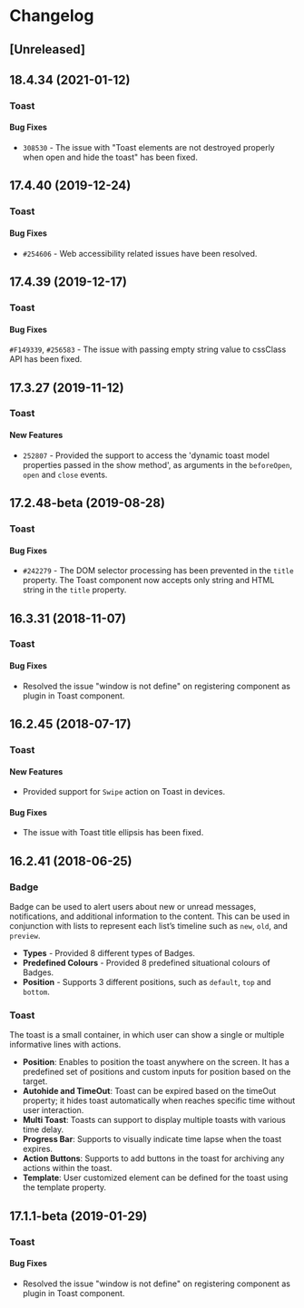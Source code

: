 # Changelog

## [Unreleased]

## 18.4.34 (2021-01-12)

### Toast

#### Bug Fixes

- `308530` - The issue with "Toast elements are not destroyed properly when open and hide the toast" has been fixed.

## 17.4.40 (2019-12-24)

### Toast

#### Bug Fixes

- `#254606` - Web accessibility related issues have been resolved.

## 17.4.39 (2019-12-17)

### Toast

#### Bug Fixes

`#F149339`, `#256583` - The issue with passing empty string value to cssClass API has been fixed.


## 17.3.27 (2019-11-12)

### Toast

#### New Features

- `252807` - Provided the support to access the 'dynamic toast model properties passed in the show method', as arguments in the `beforeOpen`, `open` and `close` events.

## 17.2.48-beta (2019-08-28)

### Toast

#### Bug Fixes

- `#242279` - The DOM selector processing has been prevented in the `title` property. The Toast component now accepts only string and HTML string in the `title` property.

## 16.3.31 (2018-11-07)

### Toast

#### Bug Fixes

- Resolved the issue "window is not define" on registering component as plugin in Toast component.

## 16.2.45 (2018-07-17)

### Toast

#### New Features

- Provided support for `Swipe` action on Toast in devices.

#### Bug Fixes

- The issue with Toast title ellipsis has been fixed.

## 16.2.41 (2018-06-25)

### Badge

Badge can be used to alert users about new or unread messages, notifications, and additional information
to the content. This can be used in conjunction with lists to represent each list’s timeline such as `new`, `old`, and `preview`.


- **Types** - Provided 8 different types of Badges.
- **Predefined Colours** - Provided 8 predefined situational colours of Badges.
- **Position** - Supports 3 different positions, such as `default`, `top` and `bottom`.

### Toast

The toast is a small container, in which user can show a single or multiple informative lines with actions.


- **Position**: Enables to position the toast anywhere on the screen. It has a predefined set of positions and custom inputs for position based on the target.
- **Autohide and TimeOut**: Toast can be expired based on the timeOut property; it hides toast automatically when reaches specific time without user interaction.
- **Multi Toast**: Toasts can support to display multiple toasts with various time delay.
- **Progress Bar**: Supports to visually indicate time lapse when the toast expires.
- **Action Buttons**: Supports to add buttons in the toast for archiving any actions within the toast.
- **Template**: User customized element can be defined for the toast using the template property.


## 17.1.1-beta (2019-01-29)

### Toast

#### Bug Fixes

- Resolved the issue "window is not define" on registering component as plugin in Toast component.

